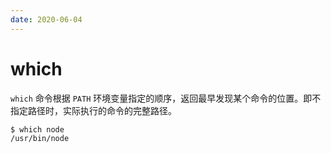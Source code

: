 ```yaml
---
date: 2020-06-04
---
```


# which

`which` 命令根据 `PATH` 环境变量指定的顺序，返回最早发现某个命令的位置。即不指定路径时，实际执行的命令的完整路径。

```bash
$ which node
/usr/bin/node
```
